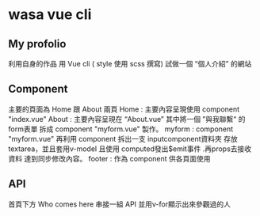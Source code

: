 # wasa vue cli

## My profolio

利用自身的作品
用 Vue cli  ( style 使用 scss 撰寫)
試做一個 “個人介紹” 的網站

## Component

主要的頁面為 Home 跟 About 兩頁
Home : 主要內容呈現使用 component "index.vue"
About : 主要內容呈現在 “About.vue” 其中將一個 ”與我聯繫“ 的form表單 拆成 component "myform.vue" 製作。
myform : component "myform.vue" 再利用 component 拆出一支 inputcomponent資料夾 存放 textarea，並且套用v-model 且使用 computed發出$emit事件 .再props去接收資料 達到同步修改內容。
footer : 作為 component 供各頁面使用

## API

首頁下方 Who comes here 串接一組 API 並用v-for顯示出來參觀過的人

